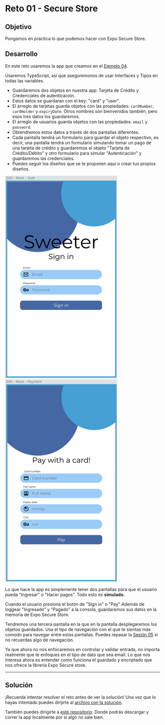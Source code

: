 # Reto 01 - Secure Store

## Objetivo

Pongamos en práctica lo que podemos hacer con Expo Secure Store.

## Desarrollo

En este reto usaremos la app que creamos en el [Ejemplo 04](./../Ejemplo-04).

Usaremos TypeScript, así que aseguremonos de usar Interfaces y Tipos en todas las variables.

- Guardaremos dos objetos en nuestra app: Tarjeta de Crédito y Credenciales de autenticación.
- Estos datos se guardaran con el key: "card" y "user".
- El arreglo de tarjetas guarda objetos con las propiedades: `cardNumber`, `cardHolder` y `expiryDate`. Otros nombres son bienvenidos también, pero esos tres datos los guardaremos.
- El arreglo de usuarios guarda objetos con las propiedades: `email` y `password`.
- Obtendremos estos datos a través de dos pantallas diferentes.
- Cada pantalla tendrá un formulario para guardar el objeto respectivo, es decir, una pantalla tendrá un formulario simulando tomar un pago de una tarjeta de crédito y guardaremos el objeto "Tarjeta de Crédito/Débito" y otro formulario para simular "Autenticación" y guardaremos las credenciales.
- Puedes seguir los diseños que se te proponen aquí o crear tus propios diseños.

![Sign in Screen](./assets/SignIn-Screen.png)
![Payment Screen](./assets/Payment-Screen.png)

Lo que hace la app es simplemente tener dos pantallas para que el usuario pueda "Ingresar" o "Hacer pagos". Todo esto es **simulado.**

Cuando el usuario presiona el botón de "Sign in" o "Pay" Además de loggear "Ingresado" y "Pagado" a la consola, guardaremos sus datos en la memoria de Expo Secure Store.

Tendremos una tercera pantalla en la que en la pantalla desplegaremos los objetos guardados. Usa el tipo de navegación con el que te sientas más comodo para navegar entre estas pantallas. Puedes repasar la [Sesión 05](../../Sesion-05) si no recuerdas algo de navegación.

Ya que ahora no nos enfocaremos en controlar y validar entrada, no importa realmente que te enfoques en el tipo de dato que sea email. Lo que nos interesa ahora es entender como funciona el guardado y encriptado que nos ofrece la librería Expo Secure store.

---

## Solución

¡Recuerda intentar resolver el reto antes de ver la solución! Una vez que lo hayas intentado puedes dirijirte al [archivo con la solución](./assets/Solucion.tsx).

También puedes dirigirte a [este repositorio](https://github.com/SantiagoSiordia/ExpoSecureStore). Donde podrás descargar y correr la app localmente por si algo no sale bien.
